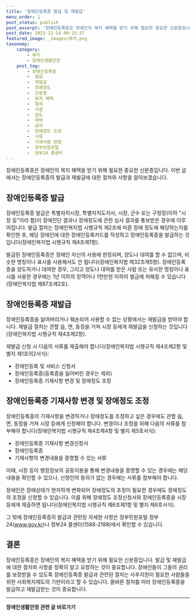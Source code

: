 ```yaml
---
title: '장애인등록증 발급 및 재발급'
menu_order: 1
post_status: publish
post_excerpt: '장애인등록증은 장애인의 복지 혜택을 받기 위해 필요한 중요한 신분증입니다. 이번 글에서는 장애인등록증의 발급과 재발급에 대한 절차와 사항을 알아보겠습니다.'
post_date: 2023-11-14 00:15:37
featured_image: _images/복지.png
taxonomy:
    category:
        - 복지
        - 장애인생활안정
    post_tag:
        - 장애인등록증
        -  발급
        -  재발급
        -  장애정도
        -  신분증
        -  복지 혜택
        -  절차
        -  사항
        -  양도
        -  대여
        -  금지
        -  장애정도 조정
        -  서류
        -  기재사항 변경
        -  정부민원포털
        -  정부24 콜센터
---
```



장애인등록증은 장애인의 복지 혜택을 받기 위해 필요한 중요한 신분증입니다. 이번 글에서는 장애인등록증의 발급과 재발급에 대한 절차와 사항을 알아보겠습니다.
 
## 장애인등록증 발급

장애인등록증 발급은 특별자치시장, 특별자치도지사, 시장, 군수 또는 구청장(이하 "시장 등"이라 함)이 장애진단 결과나 장애정도에 관한 심사 결과를 통보받은 경우에 이루어집니다. 발급 절차는 장애인복지법 시행규칙 제2조에 따른 장애 정도에 해당하는지를 확인한 후, 해당 장애인에 대한 장애인등록카드를 작성하고 장애인등록증을 발급하는 것입니다(장애인복지법 시행규칙 제4조제1항).

발급된 장애인등록증은 장애인 자신의 사용에 한정되며, 양도나 대여를 할 수 없으며, 비슷한 명칭이나 표시를 사용해서도 안 됩니다(장애인복지법 제32조제5항). 장애인등록증을 양도하거나 대여한 경우, 그리고 양도나 대여를 받은 사람 또는 유사한 명칭이나 표시를 사용한 경우에는 1년 이하의 징역이나 1천만원 이하의 벌금에 처해질 수 있습니다(장애인복지법 제87조제2호).

## 장애인등록증 재발급

장애인등록증을 잃어버리거나 훼손되어 사용할 수 없는 상황에서는 재발급을 받아야 합니다. 재발급 절차는 관할 읍, 면, 동장을 거쳐 시장 등에게 재발급을 신청하는 것입니다(장애인복지법 시행규칙 제4조제2항).

재발급 신청 시 다음의 서류를 제출해야 합니다(장애인복지법 시행규칙 제4조제2항 및 별지 제1호의2서식):

- 장애인등록 및 서비스 신청서
- 장애인등록증(등록증을 잃어버린 경우는 제외)
- 장애인등록증 기재사항 변경 및 장애정도 조정

## 장애인등록증 기재사항 변경 및 장애정도 조정

장애인등록증의 기재사항을 변경하거나 장애정도를 조정하고 싶은 경우에도 관할 읍, 면, 동장을 거쳐 시장 등에게 신청해야 합니다. 변경이나 조정을 위해 다음의 서류를 첨부해야 합니다(장애인복지법 시행규칙 제4조제4항 및 별지 제5호서식):

- 장애인등록증 기재사항 변경신청서
- 장애인등록증
- 기재사항의 변경내용을 증명할 수 있는 서류

이때, 시장 등이 행정정보의 공동이용을 통해 변경내용을 증명할 수 있는 경우에는 해당 내용을 확인할 수 있으나, 신청인의 동의가 없는 경우에는 서류를 첨부해야 합니다.

장애인은 장애상태가 현저하게 변화되어 장애정도의 조정이 필요한 경우에도 장애정도의 조정을 신청할 수 있습니다. 이를 위해 장애정도 조정신청서와 장애인등록증을 시장 등에게 제출하면 됩니다(장애인복지법 시행규칙 제6조제1항 및 별지 제6호서식).

그 밖에 장애인등록증의 발급과 관련된 자세한 사항은 정부민원포털 정부24(www.gov.kr)나 정부24 콜센터(1588-2188)에서 확인할 수 있습니다.

## 결론

장애인등록증은 장애인의 복지 혜택을 받기 위해 필요한 신분증입니다. 발급 및 재발급에 대한 절차와 사항을 정확히 알고 요청하는 것이 중요합니다. 장애인들이 그들의 권리를 보장받을 수 있도록 장애인등록증 발급과 관련된 절차는 사후지원이 필요한 사람들을 위한 사회복지제도의 기반이라고 할 수 있습니다. 올바른 절차를 따라 장애인등록증을 발급하고 재발급받는 것이 중요합니다.
<!-- wp:separator -->
<hr class="wp-block-separator has-alpha-channel-opacity"/>
<!-- /wp:separator -->

<!-- wp:group {"backgroundColor":"base","layout":{"type":"constrained"}} -->
<div class="wp-block-group has-base-background-color has-background"><!-- wp:paragraph {"align":"center","fontSize":"medium"} -->
<p class="has-text-align-center has-large-font-size"><strong>장애인생활안정 관련 글 바로가기</strong></p>
<!-- /wp:paragraph -->


<!-- wp:latest-posts
{"categories":[{"id":22556,"count":19,"description":"","link":"https://uknowlaw.com/category/%ec%9e%a5%ec%95%a0%ec%9d%b8%ec%83%9d%ed%99%9c%ec%95%88%ec%a0%95/","name":"장애인생활안정","slug":"장애인생활안정","taxonomy":"category","parent":0,"meta":[],"_links":{"self":[{"href":"https://uknowlaw.com/wp-json/wp/v2/categories/22556"}],"collection":[{"href":"https://uknowlaw.com/wp-json/wp/v2/categories"}],"about":[{"href":"https://uknowlaw.com/wp-json/wp/v2/taxonomies/category"}],"wp:post_type":[{"href":"https://uknowlaw.com/wp-json/wp/v2/posts?categories=22556"}],"curies":[{"name":"wp","href":"https://api.w.org/{rel}","templated":true}]}}],"postsToShow":100,"excerptLength":28,"postLayout":"grid","columns":2,"featuredImageAlign":"left","featuredImageSizeSlug":"large","fontSize":"small"} /--></div>
<!-- /wp:group -->